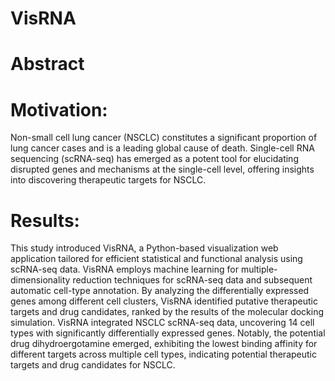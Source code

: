 # VisRNA
# Abstract
# Motivation: 
Non-small cell lung cancer (NSCLC) constitutes a significant proportion of lung cancer cases and is a leading global cause of death. Single-cell RNA sequencing (scRNA-seq) has emerged as a potent tool for elucidating disrupted genes and mechanisms at the single-cell level, offering insights into discovering therapeutic targets for NSCLC.
# Results: 
This study introduced VisRNA, a Python-based visualization web application tailored for efficient statistical and functional analysis using scRNA-seq data. VisRNA employs machine learning for multiple-dimensionality reduction techniques for scRNA-seq data and subsequent automatic cell-type annotation. By analyzing the differentially expressed genes among different cell clusters, VisRNA identified putative therapeutic targets and drug candidates, ranked by the results of the molecular docking simulation. VisRNA integrated NSCLC scRNA-seq data, uncovering 14 cell types with significantly differentially expressed genes. Notably, the potential drug dihydroergotamine emerged, exhibiting the lowest binding affinity for different targets across multiple cell types, indicating potential therapeutic targets and drug candidates for NSCLC.
